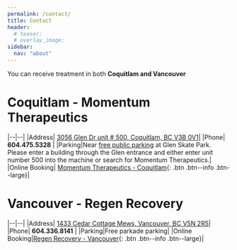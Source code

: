 ```yaml
---
permalink: /contact/
title: Contact
header:
  # teaser:
  # overlay_image:
sidebar:
  nav: "about"
---
```


You can receive treatment in both **Coquitlam and Vancouver**

# Coquitlam - Momentum Therapeutics 

|--|--|
|Address| [3056 Glen Dr unit # 500, Coquitlam, BC V3B 0V1](https://maps.app.goo.gl/MLsq6bt2DPxdcVpT8)|
|Phone| **604.475.5328** |
|Parking|Near [free public parking](/assets/images/momentum-parking.jpg) at Glen Skate Park. Please enter a building through the Glen entrance and either enter unit number 500 into the machine or search for Momentum Therapeutics.|
|Online Booking| [Momentum Therapeutics - Coquitlam](https://momentum.janeapp.com/locations/glen-drive-momentum-therapeutics-health-care-clinic/book#/staff_member/139){: .btn .btn--info .btn--large}| 


# Vancouver - Regen Recovery

|--|--|
|Address| [1433 Cedar Cottage Mews, Vancouver, BC V5N 2R5](https://maps.app.goo.gl/8YmQraJuuk38oXoW9)|
|Phone| **604.336.8141** |
|Parking|Free parkade parking|
|Online Booking|[Regen Recovery - Vancouver](https://regen-recovery.janeapp.com/){: .btn .btn--info .btn--large}|
